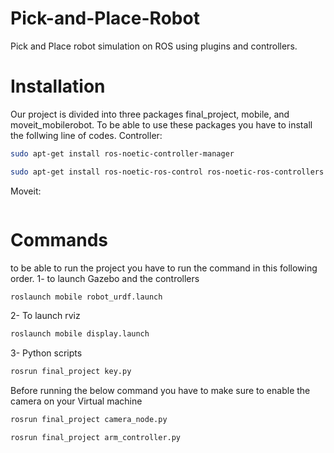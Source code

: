 # Pick-and-Place-Robot
Pick and Place robot simulation on ROS using plugins and controllers.

# Installation
Our project is divided into three packages final_project, mobile, and moveit_mobilerobot.
To be able to use these packages you have to install the follwing line of codes.
Controller:
```bash
sudo apt-get install ros-noetic-controller-manager
```
```bash
sudo apt-get install ros-noetic-ros-control ros-noetic-ros-controllers
```
Moveit:
```bash

```

# Commands

to be able to run the project you have to run the command in this following order.
1- to launch Gazebo and the controllers
```bash
roslaunch mobile robot_urdf.launch
```
2- To launch rviz
```bash
roslaunch mobile display.launch
```
3- Python scripts
```bash
rosrun final_project key.py
```
Before running the below command you have to make sure to enable the camera on your Virtual machine
```bash
rosrun final_project camera_node.py
```
```bash
rosrun final_project arm_controller.py
```
